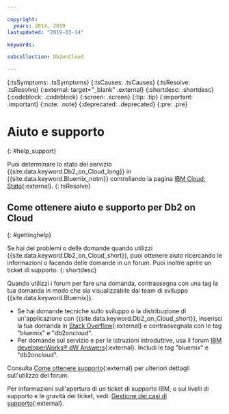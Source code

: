 ```yaml
---

copyright:
  years: 2014, 2019
lastupdated: "2019-03-14"

keywords: 

subcollection: Db2onCloud

---
```


<!-- Attribute definitions --> 
{:tsSymptoms: .tsSymptoms} 
{:tsCauses: .tsCauses} 
{:tsResolve: .tsResolve} 
{:external: target="_blank" .external}
{:shortdesc: .shortdesc}
{:codeblock: .codeblock}
{:screen: .screen}
{:tip: .tip}
{:important: .important}
{:note: .note}
{:deprecated: .deprecated}
{:pre: .pre}

# Aiuto e supporto
{: #help_support}

Puoi determinare lo stato del servizio {{site.data.keyword.Db2_on_Cloud_long}} in {{site.data.keyword.Bluemix_notm}} controllando la pagina [IBM Cloud: Stato](https://cloud.ibm.com/status?selected=status){:external}.
{: tsResolve}

<!--* Status monitoring:
  * [All regions](https://cloud.ibm.com/status?selected=status){:external} -->

## Come ottenere aiuto e supporto per Db2 on Cloud
{: #gettinghelp}

Se hai dei problemi o delle domande quando utilizzi {{site.data.keyword.Db2_on_Cloud_short}},
puoi ottenere aiuto ricercando le informazioni o facendo delle domande in un forum. Puoi inoltre aprire un ticket di supporto.
{: shortdesc}

Quando utilizzi i forum per fare una domanda, contrassegna con una tag la tua domanda in modo che sia visualizzabile dai team di sviluppo {{site.data.keyword.Bluemix}}.

* Se hai domande tecniche sullo sviluppo o la distribuzione di un'applicazione con {{site.data.keyword.Db2_on_Cloud_short}}, inserisci la tua domanda in [Stack Overflow](https://stackoverflow.com/questions/ask/advice?){:external} e contrassegnala con le tag "bluemix" e "db2oncloud".
* Per domande sul servizio e per le istruzioni introduttive, usa il forum [IBM developerWorks® dW Answers](https://developer.ibm.com/answers/questions/ask/?smartspace=bluemix){:external}. Includi le tag "bluemix" e "db2oncloud".

Consulta [Come ottenere supporto](/docs/get-support?topic=get-support-getting-customer-support#using-avatar){:external} per ulteriori dettagli sull'utilizzo dei forum.

Per informazioni sull'apertura di un ticket di supporto IBM, o sui livelli di supporto e le gravità dei ticket, vedi: [Gestione dei casi di supporto](/docs/get-support?topic=get-support-open-case#open-case){:external}.



